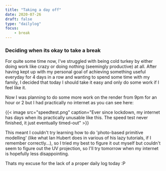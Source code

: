 ```yaml
---
title: "Taking a day off"
date: 2020-07-26
draft: false
type: "dailylog"
focus:
    - break
---
```


### Deciding when its okay to take a break

For quite some time now, I've struggled with being cold turkey by either doing work like crazy or doing nothing (seemingly productive) at all. After having kept up with my personal goal of achieving something useful everyday for 4 days in a row and wanting to spend some time with my family, I decided that today I should take it easy and only do some work if I feel like it.

Now I was planning to do some more work on the render from 9pm for an hour or 2 but I had practically no internet as you can see here:

{{< image src="speedtest.png" caption="Ever since lockdown, my internet has days when its practically unusable like this. The speed test never finished, it just eventually timed-out" >}}

This meant I couldn't try learning how to do 'photo-based primitive modelling' (like what Ian Hubert does in various of his lazy tutorials, if I remember correctly...), so I tried my best to figure it out myself but couldn't seem to figure out the UV projection, so I'll try tomorrow when my internet is hopefully less disappointing.

Thats my excuse for the lack of a proper daily log today :P